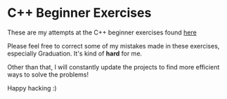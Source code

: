 C++ Beginner Exercises
======================

These are my attempts at the C++ beginner exercises found [here](http://www.cplusplus.com/forum/articles/12974/)

Please feel free to correct some of my mistakes made in these exercises, especially Graduation. It's kind of __hard__ for me. 

Other than that, I will constantly update the projects to find more efficient ways to solve the problems! 

Happy hacking :)
